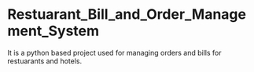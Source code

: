 # Restuarant_Bill_and_Order_Management_System
It is a python based project used for managing orders and bills for restuarants and hotels.
